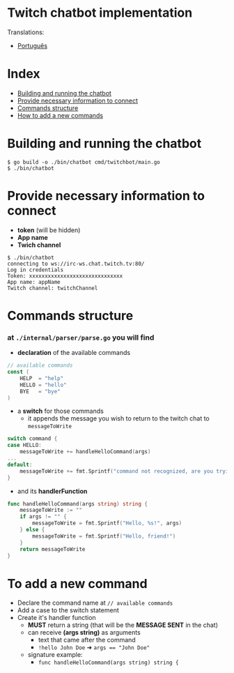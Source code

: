 # Twitch chatbot implementation

Translations:
- [Português](README_ptBR.md)

# Index
- [Building and running the chatbot](#building-and-running-the-chatbot)
- [Provide necessary information to connect](#provide-necessary-information-to-connect)
- [Commands structure](#commands-structure)
- [How to add a new commands](#to-add-a-new-command)

# Building and running the chatbot
```console
$ go build -o ./bin/chatbot cmd/twitchbot/main.go
$ ./bin/chatbot
```

# Provide necessary information to connect
- **token** (will be hidden)
- **App name**
- **Twich channel**
```console
$ ./bin/chatbot
connecting to ws://irc-ws.chat.twitch.tv:80/
Log in credentials
Token: xxxxxxxxxxxxxxxxxxxxxxxxxxxxxx
App name: appName
Twitch channel: twitchChannel
```

# Commands structure
### at `./internal/parser/parse.go` you will find
- **declaration** of the available commands
```go
// available commands
const (
	HELP  = "help"
	HELLO = "hello"
	BYE   = "bye"
)
```
- a **switch** for those commands
    - it appends the message you wish to return to the twitch chat to `messageToWrite`
```go
switch command {
case HELLO:
    messageToWrite += handleHelloCommand(args)
...
default:
    messageToWrite += fmt.Sprintf("command not recognized, are you trying to break me?")
}
```
- and its **handlerFunction**
```go
func handleHelloCommand(args string) string {
	messageToWrite := ""
	if args != "" {
		messageToWrite = fmt.Sprintf("Hello, %s!", args)
	} else {
		messageToWrite = fmt.Sprintf("Hello, friend!")
	}
	return messageToWrite
}
```
# To add a new command
- Declare the command name at `// available commands`
- Add a case to the switch statement
- Create it's handler function
    - **MUST** return a string (that will be the **MESSAGE SENT** in the chat)
    - can receive **(args string)** as arguments
        - text that came after the command
        - `!hello John Doe` ➜ `args == "John Doe"`
    - signature example:
        - `func handleHelloCommand(args string) string {`
